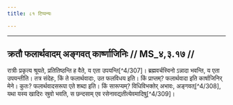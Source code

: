 ```yaml
---
title: ८१ टिप्पन्यः

---
```


[^4/306]: E2: 5,72; E6: 2,43

____________________________________________


## क्रतौ फलार्थवादम् अङ्गवत् कार्ष्णाजिनिः // MS_४,३.१७ //

रात्रीः प्रकृत्य श्रूयते, प्रतितिष्ठन्ति ह वैते, य एता उपयन्ति[^4/307]। ब्रह्मवर्चस्विनो ऽन्नादा भवन्ति, य एता उपयन्तीति। तत्र संदेहः, किं ते फलार्थवादाः, उत फलविधय इति। किं प्राप्तम्? फलार्थवादा इति कार्षाजिनिर् मेने। कुतः? फलार्थवादसरूपा एते शब्दा इति। किं सारूप्यम्? विधिविभक्तेर् अभावः, अङ्गवत्[^4/308], यथा यस्य खादिरः स्रुवो भवति, स छन्दसाम् एव रसेनावद्यतीत्येवमादिषु[^4/309]।
